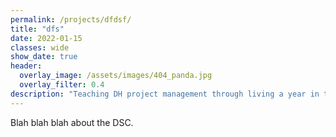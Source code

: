 ```yaml
---
permalink: /projects/dfdsf/
title: "dfs"
date: 2022-01-15
classes: wide
show_date: true
header:
  overlay_image: /assets/images/404_panda.jpg
  overlay_filter: 0.4
description: "Teaching DH project management through living a year in the life of a DH project"
---
```


Blah blah blah about the DSC.